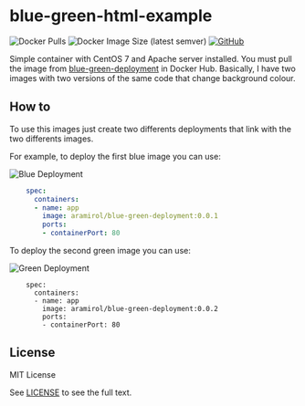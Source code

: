 # blue-green-html-example

![Docker Pulls](https://img.shields.io/docker/pulls/aramirol/blue-green-deployment?logo=docker&logoColor=white)
![Docker Image Size (latest semver)](https://img.shields.io/docker/image-size/aramirol/blue-green-deployment?logo=docker&logoColor=white)
[![GitHub](https://img.shields.io/github/license/aramirol/blue-green-html-example)](https://github.com/aramirol/blue-green-html-example/blob/main/LICENSE)

Simple container with CentOS 7 and Apache server installed. You must pull the image from [blue-green-deployment](https://hub.docker.com/r/aramirol/blue-green-deployment) in Docker Hub. Basically, I have two images with two versions of the same code that change background colour.

## How to

To use this images just create two differents deployments that link with the two differents images.

For example, to deploy the first blue image you can use:

![Blue Deployment](https://img.shields.io/badge/v0.0.1-Blue%20Deployment-blue)
```yml
    spec:
      containers:
      - name: app
        image: aramirol/blue-green-deployment:0.0.1
        ports:
        - containerPort: 80
```

To deploy the second green image you can use:

![Green Deployment](https://img.shields.io/badge/v0.0.2-Green%20Deployment-green)
```
    spec:
      containers:
      - name: app
        image: aramirol/blue-green-deployment:0.0.2
        ports:
        - containerPort: 80
```

## License

MIT License

See [LICENSE](https://github.com/aramirol/blue-green-html-example/blob/main/LICENSE) to see the full text.
